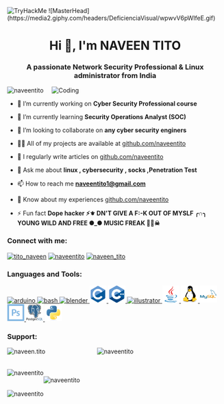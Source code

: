 <img src="https://tryhackme-badges.s3.amazonaws.com/navee1525.png" alt="TryHackMe">
![MasterHead](https://media2.giphy.com/headers/DeficienciaVisual/wpwvV6pWlfeE.gif)
<h1 align="center">Hi 👋, I'm NAVEEN TITO</h1>
<h3 align="center">A passionate Network Security Professional & Linux administrator from India</h3>
<img align="right" alt="Coding" width="400" src="https://www.hackread.com/wp-content/uploads/2016/03/artificially-intelligent-hackers-gif.gif">

<p align="left"> <img src="https://komarev.com/ghpvc/?username=naveentito&label=Profile%20views&color=0e75b6&style=flat" alt="naveentito" /> </p>

- 🔭 I’m currently working on **Cyber Security Professional course**

- 🌱 I’m currently learning **Security Operations Analyst (SOC)**

- 👯 I’m looking to collaborate on **any cyber security enginers**

- 👨‍💻 All of my projects are available at [github.com/naveentito](github.com/naveentito)

- 📝 I regularly write articles on [github.com/naveentito](github.com/naveentito)

- 💬 Ask me about **linux , cybersecurity , socks ,Penetration Test**

- 📫 How to reach me **naveentito1@gmail.com**

- 📄 Know about my experiences [github.com/naveentito](github.com/naveentito)

- ⚡ Fun fact **Dope hacker ⚡⚜ DN'T GIVE A F:-K OUT OF MYSLF ╭∩╮ YOUNG WILD AND FREE ●_● MUSIC FREAK 🔸️🔹️☠**

<h3 align="left">Connect with me:</h3>
<p align="left">
<a href="https://twitter.com/tito_naveen" target="blank"><img align="center" src="https://raw.githubusercontent.com/rahuldkjain/github-profile-readme-generator/master/src/images/icons/Social/twitter.svg" alt="tito_naveen" height="30" width="40" /></a>
<a href="https://linkedin.com/in/naveentito" target="blank"><img align="center" src="https://raw.githubusercontent.com/rahuldkjain/github-profile-readme-generator/master/src/images/icons/Social/linked-in-alt.svg" alt="naveentito" height="30" width="40" /></a>
<a href="https://instagram.com/naveen_tito" target="blank"><img align="center" src="https://raw.githubusercontent.com/rahuldkjain/github-profile-readme-generator/master/src/images/icons/Social/instagram.svg" alt="naveen_tito" height="30" width="40" /></a>
</p>

<h3 align="left">Languages and Tools:</h3>
<p align="left"> <a href="https://www.arduino.cc/" target="_blank" rel="noreferrer"> <img src="https://cdn.worldvectorlogo.com/logos/arduino-1.svg" alt="arduino" width="40" height="40"/> </a> <a href="https://www.gnu.org/software/bash/" target="_blank" rel="noreferrer"> <img src="https://www.vectorlogo.zone/logos/gnu_bash/gnu_bash-icon.svg" alt="bash" width="40" height="40"/> </a> <a href="https://www.blender.org/" target="_blank" rel="noreferrer"> <img src="https://download.blender.org/branding/community/blender_community_badge_white.svg" alt="blender" width="40" height="40"/> </a> <a href="https://www.cprogramming.com/" target="_blank" rel="noreferrer"> <img src="https://raw.githubusercontent.com/devicons/devicon/master/icons/c/c-original.svg" alt="c" width="40" height="40"/> </a> <a href="https://www.w3schools.com/cpp/" target="_blank" rel="noreferrer"> <img src="https://raw.githubusercontent.com/devicons/devicon/master/icons/cplusplus/cplusplus-original.svg" alt="cplusplus" width="40" height="40"/> </a> <a href="https://www.adobe.com/in/products/illustrator.html" target="_blank" rel="noreferrer"> <img src="https://www.vectorlogo.zone/logos/adobe_illustrator/adobe_illustrator-icon.svg" alt="illustrator" width="40" height="40"/> </a> <a href="https://www.java.com" target="_blank" rel="noreferrer"> <img src="https://raw.githubusercontent.com/devicons/devicon/master/icons/java/java-original.svg" alt="java" width="40" height="40"/> </a> <a href="https://www.linux.org/" target="_blank" rel="noreferrer"> <img src="https://raw.githubusercontent.com/devicons/devicon/master/icons/linux/linux-original.svg" alt="linux" width="40" height="40"/> </a> <a href="https://www.mysql.com/" target="_blank" rel="noreferrer"> <img src="https://raw.githubusercontent.com/devicons/devicon/master/icons/mysql/mysql-original-wordmark.svg" alt="mysql" width="40" height="40"/> </a> <a href="https://www.photoshop.com/en" target="_blank" rel="noreferrer"> <img src="https://raw.githubusercontent.com/devicons/devicon/master/icons/photoshop/photoshop-line.svg" alt="photoshop" width="40" height="40"/> </a> <a href="https://www.postgresql.org" target="_blank" rel="noreferrer"> <img src="https://raw.githubusercontent.com/devicons/devicon/master/icons/postgresql/postgresql-original-wordmark.svg" alt="postgresql" width="40" height="40"/> </a> <a href="https://www.python.org" target="_blank" rel="noreferrer"> <img src="https://raw.githubusercontent.com/devicons/devicon/master/icons/python/python-original.svg" alt="python" width="40" height="40"/> </a> </p>

<h3 align="left">Support:</h3>
<p><a href="https://www.buymeacoffee.com/naveen.tito"> <img align="left" src="https://cdn.buymeacoffee.com/buttons/v2/default-yellow.png" height="50" width="210" alt="naveen.tito" /></a><a href="https://ko-fi.com/naveentito"> <img align="left" src="https://cdn.ko-fi.com/cdn/kofi3.png?v=3" height="50" width="210" alt="naveentito" /></a></p><br><br>

<p><img align="left" src="https://github-readme-stats.vercel.app/api/top-langs?username=naveentito&show_icons=true&locale=en&layout=compact" alt="naveentito" /></p>

<p>&nbsp;<img align="center" src="https://github-readme-stats.vercel.app/api?username=naveentito&show_icons=true&locale=en" alt="naveentito" /></p>

<p><img align="center" src="https://github-readme-streak-stats.herokuapp.com/?user=naveentito&" alt="naveentito" /></p>
